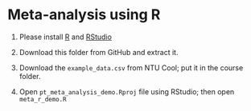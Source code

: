 # Meta-analysis using R

1.  Please install [R](https://www.r-project.org/) and [RStudio](https://posit.co/download/rstudio-desktop/)

2.  Download this folder from GitHub and extract it.

3.  Download the `example_data.csv` from NTU Cool; put it in the course folder.

4.  Open `pt_meta_analysis_demo.Rproj` file using RStudio; then open `meta_r_demo.R`
